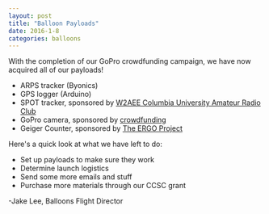 ```yaml
---
layout: post
title: "Balloon Payloads"
date: 2016-1-8
categories: balloons
---
```

With the completion of our GoPro crowdfunding campaign, we have now acquired all of our payloads!

- ARPS tracker (Byonics)
- GPS logger (Arduino)
- SPOT tracker, sponsored by [W2AEE Columbia University Amateur Radio Club](http://www.w2aee.columbia.edu)
- GoPro camera, sponsored by [crowdfunding](https://www.gofundme.com/csigopro)
- Geiger Counter, sponsored by [The ERGO Project](http://www.ergotelescope.org/about-ergo/ergo-pixels/)

Here's a quick look at what we have left to do:

- Set up payloads to make sure they work
- Determine launch logistics
- Send some more emails and stuff
- Purchase more materials through our CCSC grant

-Jake Lee, Balloons Flight Director